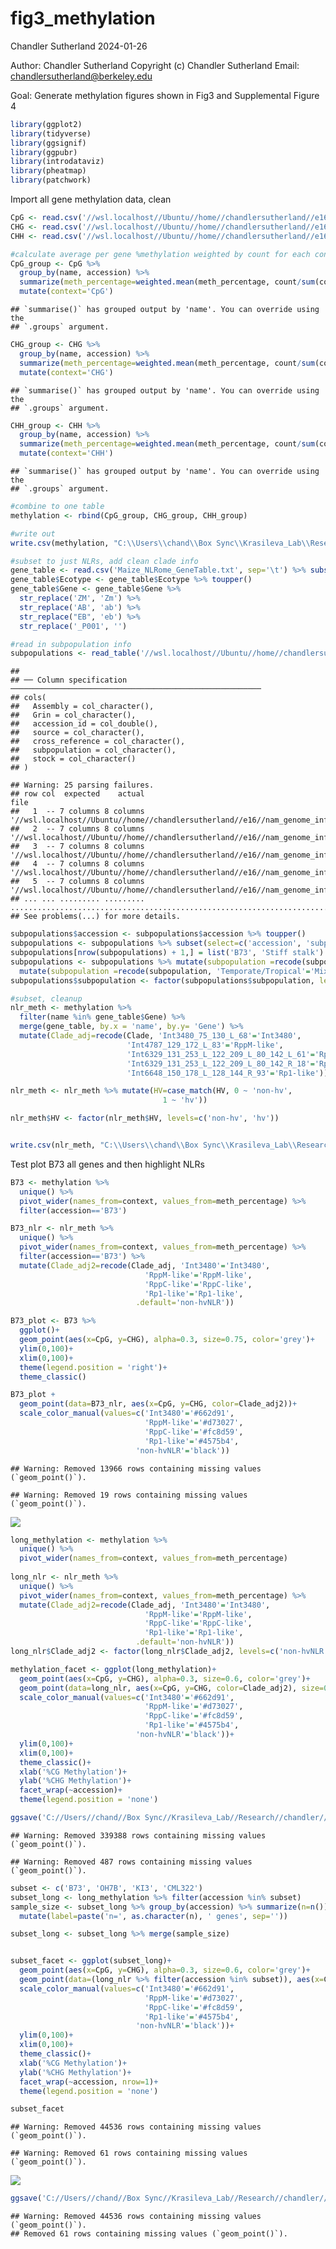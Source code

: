 fig3_methylation
================
Chandler Sutherland
2024-01-26

Author: Chandler Sutherland Copyright (c) Chandler Sutherland Email:
<chandlersutherland@berkeley.edu>

Goal: Generate methylation figures shown in Fig3 and Supplemental Figure
4

``` r
library(ggplot2)
library(tidyverse)
library(ggsignif)
library(ggpubr)
library(introdataviz)
library(pheatmap)
library(patchwork)
```

Import all gene methylation data, clean

``` r
CpG <- read.csv('//wsl.localhost//Ubuntu//home//chandlersutherland//e16_scratch//CpG_meth.tsv', sep='\t') 
CHG <- read.csv('//wsl.localhost//Ubuntu//home//chandlersutherland//e16_scratch//CHG_meth.tsv', sep='\t') 
CHH <- read.csv('//wsl.localhost//Ubuntu//home//chandlersutherland//e16_scratch//CHH_meth.tsv', sep='\t') 

#calculate average per gene %methylation weighted by count for each context 
CpG_group <- CpG %>%
  group_by(name, accession) %>% 
  summarize(meth_percentage=weighted.mean(meth_percentage, count/sum(count))) %>%
  mutate(context='CpG')
```

    ## `summarise()` has grouped output by 'name'. You can override using the
    ## `.groups` argument.

``` r
CHG_group <- CHG %>%
  group_by(name, accession) %>% 
  summarize(meth_percentage=weighted.mean(meth_percentage, count/sum(count))) %>%
  mutate(context='CHG')
```

    ## `summarise()` has grouped output by 'name'. You can override using the
    ## `.groups` argument.

``` r
CHH_group <- CHH %>%
  group_by(name, accession) %>% 
  summarize(meth_percentage=weighted.mean(meth_percentage, count/sum(count))) %>%
  mutate(context='CHH')
```

    ## `summarise()` has grouped output by 'name'. You can override using the
    ## `.groups` argument.

``` r
#combine to one table 
methylation <- rbind(CpG_group, CHG_group, CHH_group)

#write out 
write.csv(methylation, "C:\\Users\\chand\\Box Sync\\Krasileva_Lab\\Research\\chandler\\Krasileva Lab\\E16\\intermediate_data\\percent_methylation.csv")
```

``` r
#subset to just NLRs, add clean clade info 
gene_table <- read.csv('Maize_NLRome_GeneTable.txt', sep='\t') %>% subset(select=c('Gene', 'Ecotype', 'HV', 'Clade'))
gene_table$Ecotype <- gene_table$Ecotype %>% toupper()
gene_table$Gene <- gene_table$Gene %>% 
  str_replace('ZM', 'Zm') %>% 
  str_replace('AB', 'ab') %>% 
  str_replace("EB", 'eb') %>% 
  str_replace('_P001', '')

#read in subpopulation info 
subpopulations <- read_table('//wsl.localhost//Ubuntu//home//chandlersutherland//e16//nam_genome_info.txt', col_names=c('Assembly', 'Grin', 'accession_id', 'source', 'cross_reference', 'subpopulation', 'stock'), skip=1) %>% separate(Assembly, sep='-', into=c(NA, 'accession', NA, NA, NA))
```

    ## 
    ## ── Column specification ────────────────────────────────────────────────────────
    ## cols(
    ##   Assembly = col_character(),
    ##   Grin = col_character(),
    ##   accession_id = col_double(),
    ##   source = col_character(),
    ##   cross_reference = col_character(),
    ##   subpopulation = col_character(),
    ##   stock = col_character()
    ## )

    ## Warning: 25 parsing failures.
    ## row col  expected    actual                                                                          file
    ##   1  -- 7 columns 8 columns '//wsl.localhost//Ubuntu//home//chandlersutherland//e16//nam_genome_info.txt'
    ##   2  -- 7 columns 8 columns '//wsl.localhost//Ubuntu//home//chandlersutherland//e16//nam_genome_info.txt'
    ##   3  -- 7 columns 8 columns '//wsl.localhost//Ubuntu//home//chandlersutherland//e16//nam_genome_info.txt'
    ##   4  -- 7 columns 8 columns '//wsl.localhost//Ubuntu//home//chandlersutherland//e16//nam_genome_info.txt'
    ##   5  -- 7 columns 8 columns '//wsl.localhost//Ubuntu//home//chandlersutherland//e16//nam_genome_info.txt'
    ## ... ... ......... ......... .............................................................................
    ## See problems(...) for more details.

``` r
subpopulations$accession <- subpopulations$accession %>% toupper()
subpopulations <- subpopulations %>% subset(select=c('accession', 'subpopulation'))
subpopulations[nrow(subpopulations) + 1,] = list('B73', 'Stiff stalk')
subpopulations <- subpopulations %>% mutate(subpopulation =recode(subpopulation, 'Temporate/tropical'='Temporate/Tropical'))%>% 
  mutate(subpopulation =recode(subpopulation, 'Temporate/Tropical'='Mixed', 'Non-stiff-stalk'='Non-stiff stalk', 'Sweet'='Sweetcorn'))
subpopulations$subpopulation <- factor(subpopulations$subpopulation, levels=c('Stiff stalk', 'Non-stiff stalk', 'Mixed', 'Popcorn', 'Sweetcorn', 'Tropical'))

#subset, cleanup 
nlr_meth <- methylation %>% 
  filter(name %in% gene_table$Gene) %>% 
  merge(gene_table, by.x = 'name', by.y= 'Gene') %>%
  mutate(Clade_adj=recode(Clade, 'Int3480_75_130_L_68'='Int3480', 
                          'Int4787_129_172_L_83'='RppM-like', 
                          'Int6329_131_253_L_122_209_L_80_142_L_61'='RppC-like', 'Int6329_131_253_L_122_209_R_35_43_R_23'='RppC-like',
                          'Int6329_131_253_L_122_209_L_80_142_R_18'='RppC-like',
                          'Int6648_150_178_L_128_144_R_93'='Rp1-like')) %>% merge(subpopulations)

nlr_meth <- nlr_meth %>% mutate(HV=case_match(HV, 0 ~ 'non-hv', 
                                  1 ~ 'hv'))

nlr_meth$HV <- factor(nlr_meth$HV, levels=c('non-hv', 'hv'))


write.csv(nlr_meth, "C:\\Users\\chand\\Box Sync\\Krasileva_Lab\\Research\\chandler\\Krasileva Lab\\E16\\intermediate_data\\nlr_methylation.csv")
```

Test plot B73 all genes and then highlight NLRs

``` r
B73 <- methylation %>%
  unique() %>% 
  pivot_wider(names_from=context, values_from=meth_percentage) %>%
  filter(accession=='B73')

B73_nlr <- nlr_meth %>%
  unique() %>% 
  pivot_wider(names_from=context, values_from=meth_percentage) %>%
  filter(accession=='B73') %>% 
  mutate(Clade_adj2=recode(Clade_adj, 'Int3480'='Int3480', 
                              'RppM-like'='RppM-like', 
                              'RppC-like'='RppC-like', 
                              'Rp1-like'='Rp1-like', 
                            .default='non-hvNLR')) 

B73_plot <- B73 %>%
  ggplot()+
  geom_point(aes(x=CpG, y=CHG), alpha=0.3, size=0.75, color='grey')+
  ylim(0,100)+
  xlim(0,100)+
  theme(legend.position = 'right')+
  theme_classic()

B73_plot + 
  geom_point(data=B73_nlr, aes(x=CpG, y=CHG, color=Clade_adj2))+
  scale_color_manual(values=c('Int3480'='#662d91', 
                              'RppM-like'='#d73027', 
                              'RppC-like'='#fc8d59', 
                              'Rp1-like'='#4575b4', 
                            'non-hvNLR'='black'))
```

    ## Warning: Removed 13966 rows containing missing values (`geom_point()`).

    ## Warning: Removed 19 rows containing missing values (`geom_point()`).

![](methylation_plot_files/figure-gfm/B73-1.png)<!-- -->

``` r
long_methylation <- methylation %>%
  unique() %>% 
  pivot_wider(names_from=context, values_from=meth_percentage)
 
long_nlr <- nlr_meth %>%
  unique() %>% 
  pivot_wider(names_from=context, values_from=meth_percentage) %>%
  mutate(Clade_adj2=recode(Clade_adj, 'Int3480'='Int3480', 
                              'RppM-like'='RppM-like', 
                              'RppC-like'='RppC-like', 
                              'Rp1-like'='Rp1-like', 
                            .default='non-hvNLR')) 
long_nlr$Clade_adj2 <- factor(long_nlr$Clade_adj2, levels=c('non-hvNLR', 'Int3480', 'RppM-like', 'RppC-like', 'Rp1-like'))

methylation_facet <- ggplot(long_methylation)+
  geom_point(aes(x=CpG, y=CHG), alpha=0.3, size=0.6, color='grey')+
  geom_point(data=long_nlr, aes(x=CpG, y=CHG, color=Clade_adj2), size=0.6)+
  scale_color_manual(values=c('Int3480'='#662d91', 
                              'RppM-like'='#d73027', 
                              'RppC-like'='#fc8d59', 
                              'Rp1-like'='#4575b4', 
                            'non-hvNLR'='black'))+
  ylim(0,100)+
  xlim(0,100)+
  theme_classic()+
  xlab('%CG Methylation')+
  ylab('%CHG Methylation')+
  facet_wrap(~accession)+
  theme(legend.position = 'none')

ggsave('C://Users//chand//Box Sync//Krasileva_Lab//Research//chandler//Krasileva Lab//E16//figure panels//methylation_all.png', plot=methylation_facet, dpi='retina', width=8.5, height=8.5)
```

    ## Warning: Removed 339388 rows containing missing values (`geom_point()`).

    ## Warning: Removed 487 rows containing missing values (`geom_point()`).

``` r
subset <- c('B73', 'OH7B', 'KI3', 'CML322')
subset_long <- long_methylation %>% filter(accession %in% subset)
sample_size <- subset_long %>% group_by(accession) %>% summarize(n=n()) %>% 
  mutate(label=paste('n=', as.character(n), ' genes', sep=''))

subset_long <- subset_long %>% merge(sample_size)


subset_facet <- ggplot(subset_long)+
  geom_point(aes(x=CpG, y=CHG), alpha=0.3, size=0.6, color='grey')+
  geom_point(data=(long_nlr %>% filter(accession %in% subset)), aes(x=CpG, y=CHG, color=Clade_adj2), size=0.6)+
  scale_color_manual(values=c('Int3480'='#662d91', 
                              'RppM-like'='#d73027', 
                              'RppC-like'='#fc8d59', 
                              'Rp1-like'='#4575b4', 
                            'non-hvNLR'='black'))+
  ylim(0,100)+
  xlim(0,100)+
  theme_classic()+
  xlab('%CG Methylation')+
  ylab('%CHG Methylation')+
  facet_wrap(~accession, nrow=1)+
  theme(legend.position = 'none')

subset_facet 
```

    ## Warning: Removed 44536 rows containing missing values (`geom_point()`).

    ## Warning: Removed 61 rows containing missing values (`geom_point()`).

![](methylation_plot_files/figure-gfm/Fig3C-1.png)<!-- -->

``` r
ggsave('C://Users//chand//Box Sync//Krasileva_Lab//Research//chandler//Krasileva Lab//E16//figure panels//subset_facet.png', plot=subset_facet, dpi='retina', width=150, height=50, units='mm')
```

    ## Warning: Removed 44536 rows containing missing values (`geom_point()`).
    ## Removed 61 rows containing missing values (`geom_point()`).
